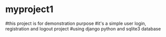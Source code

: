 # myproject1

#this project is for demonstration purpose
#it's a simple user login, registration and logout project
#using django python and sqlite3 database

